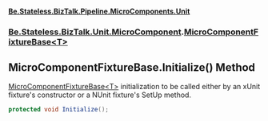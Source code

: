 #### [Be.Stateless.BizTalk.Pipeline.MicroComponents.Unit](README.md 'README')
### [Be.Stateless.BizTalk.Unit.MicroComponent](Be.Stateless.BizTalk.Unit.MicroComponent.md 'Be.Stateless.BizTalk.Unit.MicroComponent').[MicroComponentFixtureBase&lt;T&gt;](MicroComponentFixtureBase_T_.md 'Be.Stateless.BizTalk.Unit.MicroComponent.MicroComponentFixtureBase<T>')

## MicroComponentFixtureBase<T>.Initialize() Method

[MicroComponentFixtureBase&lt;T&gt;](MicroComponentFixtureBase_T_.md 'Be.Stateless.BizTalk.Unit.MicroComponent.MicroComponentFixtureBase<T>') initialization to be called either by an xUnit fixture's constructor or a
            NUnit fixture's SetUp method.

```csharp
protected void Initialize();
```